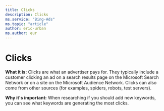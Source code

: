 ```yaml
---
title: Clicks
description: Clicks
ms.service: "Bing-Ads"
ms.topic: "article"
author: eric-urban
ms.author: eur
---
```


# Clicks

**What it is:**   Clicks are what an advertiser pays for. They typically include a customer clicking an ad on a search results page on the Microsoft Search Network or on a site on the Microsoft Audience Network. Clicks can also come from other sources (for examples, spiders, robots, test servers).

**Why it's important:**  When researching if you should add new keywords, you can see what keywords are generating the most clicks.


